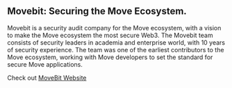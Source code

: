 ## Movebit: Securing the Move Ecosystem.

Movebit is a security audit company for the Move ecosystem, with a vision to make the Move ecosystem the most secure Web3. 
The Movebit team consists of security leaders in academia and enterprise world, with 10 years of security experience. The team was one of the earliest contributors to the Move ecosystem, working with Move developers to set the standard for secure Move applications.

Check out [MoveBit Website](https://www.movebit.xyz)
